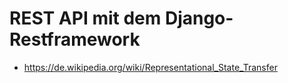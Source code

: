 # REST API mit dem Django-Restframework

- https://de.wikipedia.org/wiki/Representational_State_Transfer